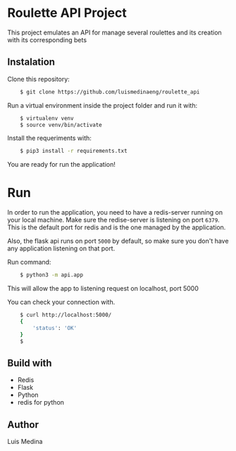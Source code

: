 # Roulette API Project

This project emulates an API for manage several roulettes and its creation with its corresponding bets

## Instalation

Clone this repository:
```bash
	$ git clone https://github.com/luismedinaeng/roulette_api
```

Run a virtual environment inside the project folder and run it with:
```bash
	$ virtualenv venv
	$ source venv/bin/activate
```

Install the requeriments with:
```bash
	$ pip3 install -r requirements.txt
```

You are ready for run the application!

# Run

In order to run the application, you need to have a redis-server running on your local machine. Make sure the redise-server is listening on port `6379`. This is the default port for redis and is the one managed by the application.

Also, the flask api runs on port `5000` by default, so make sure you don't have any application listening on that port.

Run command:
```bash
	$ python3 -m api.app
```

This will allow the app to listening request on localhost, port 5000

You can check your connection with.
```bash
	$ curl http://localhost:5000/
	{
		'status': 'OK'
	}
	$
```

## Build with

- Redis
- Flask
- Python
- redis for python


## Author

Luis Medina
